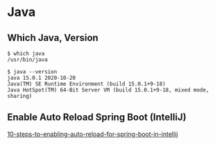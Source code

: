 # Java

## Which Java, Version

```
$ which java
/usr/bin/java

$ java --version
java 15.0.1 2020-10-20
Java(TM) SE Runtime Environment (build 15.0.1+9-18)
Java HotSpot(TM) 64-Bit Server VM (build 15.0.1+9-18, mixed mode, sharing)
```

## Enable Auto Reload Spring Boot (IntelliJ)

[10-steps-to-enabling-auto-reload-for-spring-boot-in-intellij](https://faun.pub/10-steps-to-enabling-auto-reload-for-spring-boot-in-intellij-230326413b68)


